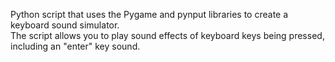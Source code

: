 Python script that uses the Pygame and pynput libraries to create a keyboard sound simulator.  
The script allows you to play sound effects of keyboard keys being pressed, including an "enter" key sound.
